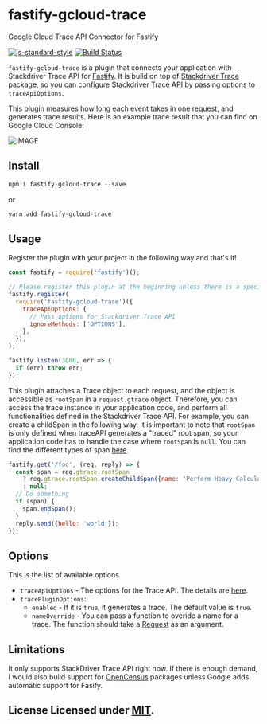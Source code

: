 # fastify-gcloud-trace

Google Cloud Trace API Connector for Fastify

[![js-standard-style](https://img.shields.io/badge/code%20style-standard-brightgreen.svg?style=flat)](http://standardjs.com/) [![Build Status](https://travis-ci.com/mkinoshi/fastify-gcloud-trace.svg?branch=master)](https://travis-ci.org/fastify/fastify-plugin)

`fastify-gcloud-trace` is a plugin that connects your application with Stackdriver Trace API for [Fastify](https://github.com/fastify/fastify). It is build on top of [Stackdriver Trace](https://github.com/googleapis/cloud-trace-nodejs) package, so you can configure Stackdriver Trace API by passing options to `traceApiOptions`.

This plugin measures how long each event takes in one request, and generates trace results. Here is an example trace result that you can find on Google Cloud Console:

![IMAGE](https://user-images.githubusercontent.com/10353744/78500008-74323280-772a-11ea-8eaf-beb5b9cd9493.png)

## Install

```js
npm i fastify-gcloud-trace --save
```

or

```js
yarn add fastify-gcloud-trace
```

## Usage

Register the plugin with your project in the following way and that's it!

```js
const fastify = require('fastify')();

// Please register this plugin at the beginning unless there is a specific reason not to.
fastify.register(
  require('fastify-gcloud-trace')({
    traceApiOptions: {
      // Pass options for Stackdriver Trace API
      ignoreMethods: ['OPTIONS'],
    },
  }),
);

fastify.listen(3000, err => {
  if (err) throw err;
});
```

This plugin attaches a Trace object to each request, and the object is accessible as `rootSpan` in a `request.gtrace` object. Therefore, you can access the trace instance in your application code, and perform all functionalities defined in the Stackdriver Trace API. For example, you can create a childSpan in the following way. It is important to note that `rootSpan` is only defined when traceAPI generates a "traced" root span, so your application code has to handle the case where `rootSpan` is `null`. You can find the different types of span [here](https://googleapis.dev/nodejs/trace/latest/classes/UntracedRootSpanData.html).

```js
fastify.get('/foo', (req, reply) => {
  const span = req.gtrace.rootSpan
    ? req.gtrace.rootSpan.createChildSpan({name: 'Perform Heavy Calculation'})
    : null;
  // Do something
  if (span) {
    span.endSpan();
  }
  reply.send({hello: 'world'});
});
```

## Options

This is the list of available options.

- `traceApiOptions` - The options for the Trace API. The details are [here](https://googleapis.dev/nodejs/trace/latest/).
- `tracePluginOptions`:
  - `enabled` - If it is `true`, it generates a trace. The default value is `true`.
  - `nameOverride` - You can pass a function to overide a name for a trace. The function should take a [Request](https://www.fastify.io/docs/latest/Request/) as an argument.

## Limitations

It only supports StackDriver Trace API right now. If there is enough demand, I would also build support for [OpenCensus](https://opencensus.io/exporters/supported-exporters/node.js/) packages unless Google adds automatic support for Fasify.

## License Licensed under [MIT](./LICENSE).
